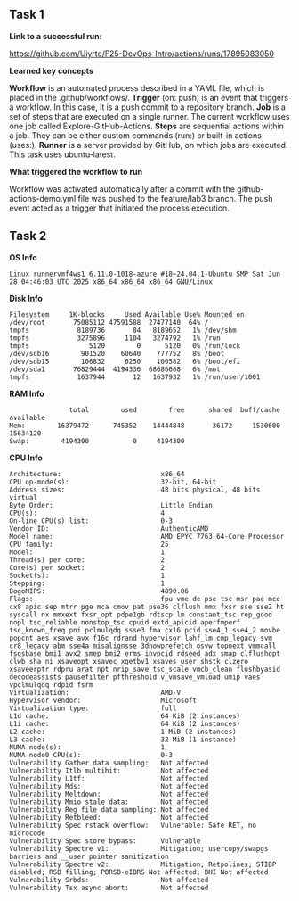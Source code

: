 
## Task 1

**Link to a successful run:**  

https://github.com/Uiyrte/F25-DevOps-Intro/actions/runs/17895083050


**Learned key concepts**

 **Workflow** is an automated process described in a YAML file, which is placed in the .github/workflows/.
 **Trigger** (on: push) is an event that triggers a workflow. In this case, it is a push commit to a repository branch.
 **Job** is a set of steps that are executed on a single runner. The current workflow uses one job called Explore-GitHub-Actions.
 **Steps** are sequential actions within a job. They can be either custom commands (run:) or built-in actions (uses:).
 **Runner** is a server provided by GitHub, on which jobs are executed. This task uses ubuntu-latest.


**What triggered the workflow to run**

Workflow was activated automatically after a commit with the github-actions-demo.yml file was pushed to the feature/lab3 branch. The push event acted as a trigger that initiated the process execution.

## Task 2
**OS Info**
```
Linux runnervmf4ws1 6.11.0-1018-azure #18~24.04.1-Ubuntu SMP Sat Jun 28 04:46:03 UTC 2025 x86_64 x86_64 x86_64 GNU/Linux
```
**Disk Info**
```
Filesystem     1K-blocks     Used Available Use% Mounted on
/dev/root       75085112 47591588  27477140  64% /
tmpfs            8189736       84   8189652   1% /dev/shm
tmpfs            3275896     1104   3274792   1% /run
tmpfs               5120        0      5120   0% /run/lock
/dev/sdb16        901520    60640    777752   8% /boot
/dev/sdb15        106832     6250    100582   6% /boot/efi
/dev/sda1       76829444  4194336  68686668   6% /mnt
tmpfs            1637944       12   1637932   1% /run/user/1001
```
**RAM Info**
```
               total        used        free      shared  buff/cache   available
Mem:        16379472      745352    14444848       36172     1530600    15634120
Swap:        4194300           0     4194300
```
**CPU Info**
```
Architecture:                         x86_64
CPU op-mode(s):                       32-bit, 64-bit
Address sizes:                        48 bits physical, 48 bits virtual
Byte Order:                           Little Endian
CPU(s):                               4
On-line CPU(s) list:                  0-3
Vendor ID:                            AuthenticAMD
Model name:                           AMD EPYC 7763 64-Core Processor
CPU family:                           25
Model:                                1
Thread(s) per core:                   2
Core(s) per socket:                   2
Socket(s):                            1
Stepping:                             1
BogoMIPS:                             4890.86
Flags:                                fpu vme de pse tsc msr pae mce cx8 apic sep mtrr pge mca cmov pat pse36 clflush mmx fxsr sse sse2 ht syscall nx mmxext fxsr_opt pdpe1gb rdtscp lm constant_tsc rep_good nopl tsc_reliable nonstop_tsc cpuid extd_apicid aperfmperf tsc_known_freq pni pclmulqdq ssse3 fma cx16 pcid sse4_1 sse4_2 movbe popcnt aes xsave avx f16c rdrand hypervisor lahf_lm cmp_legacy svm cr8_legacy abm sse4a misalignsse 3dnowprefetch osvw topoext vmmcall fsgsbase bmi1 avx2 smep bmi2 erms invpcid rdseed adx smap clflushopt clwb sha_ni xsaveopt xsavec xgetbv1 xsaves user_shstk clzero xsaveerptr rdpru arat npt nrip_save tsc_scale vmcb_clean flushbyasid decodeassists pausefilter pfthreshold v_vmsave_vmload umip vaes vpclmulqdq rdpid fsrm
Virtualization:                       AMD-V
Hypervisor vendor:                    Microsoft
Virtualization type:                  full
L1d cache:                            64 KiB (2 instances)
L1i cache:                            64 KiB (2 instances)
L2 cache:                             1 MiB (2 instances)
L3 cache:                             32 MiB (1 instance)
NUMA node(s):                         1
NUMA node0 CPU(s):                    0-3
Vulnerability Gather data sampling:   Not affected
Vulnerability Itlb multihit:          Not affected
Vulnerability L1tf:                   Not affected
Vulnerability Mds:                    Not affected
Vulnerability Meltdown:               Not affected
Vulnerability Mmio stale data:        Not affected
Vulnerability Reg file data sampling: Not affected
Vulnerability Retbleed:               Not affected
Vulnerability Spec rstack overflow:   Vulnerable: Safe RET, no microcode
Vulnerability Spec store bypass:      Vulnerable
Vulnerability Spectre v1:             Mitigation; usercopy/swapgs barriers and __user pointer sanitization
Vulnerability Spectre v2:             Mitigation; Retpolines; STIBP disabled; RSB filling; PBRSB-eIBRS Not affected; BHI Not affected
Vulnerability Srbds:                  Not affected
Vulnerability Tsx async abort:        Not affected
```